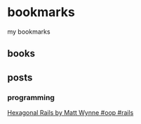 # bookmarks

my bookmarks

## books

## posts

### programming

[Hexagonal Rails by Matt Wynne #oop #rails](https://www.youtube.com/watch?v=CGN4RFkhH2M)
